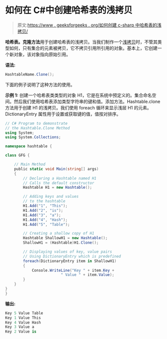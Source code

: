 # 如何在 C#中创建哈希表的浅拷贝

> 原文:[https://www . geeksforgeeks . org/如何创建 c-sharp 中哈希表的浅拷贝/](https://www.geeksforgeeks.org/how-to-create-a-shallow-copy-of-hashtable-in-c-sharp/)

**哈希表。克隆方法**用于创建哈希表的浅拷贝。当我们制作一个[浅拷贝](https://www.geeksforgeeks.org/shallow-copy-and-deep-copy-in-c-sharp/)时，不管其类型如何，只有集合的元素被拷贝，它不拷贝引用所引用的对象。基本上，它创建一个新对象，该对象指向原始引用。

**语法:**

```cs
HashtableName.Clone();
```

下面的例子说明了这种方法的使用。

**示例 1:** 创建一个哈希表类类型的对象 H1，它是在系统中预定义的。集合命名空间。然后我们使用哈希表添加类型字符串的键和值。添加方法。Hashtable.clone 方法用于创建 H1 的浅拷贝。我们使用 foreach 循环来显示浅层 H1 的元素。DictionaryEntry 属性用于设置或获取键的值，值按对排序。

```cs
// C# Program to demonstrate
// the Hashtable.Clone Method
using System;
using System.Collections;

namespace hashtable {

class GFG {

    // Main Method
    public static void Main(string[] args)
    {
        // Declaring a Hashtable named H1
        // Calls the default constructor
        Hashtable H1 = new Hashtable();

        // Adding keys and values
        // to the hashtable
        H1.Add("1", "This");
        H1.Add("2", "is");
        H1.Add("3", "a");
        H1.Add("4", "Hash");
        H1.Add("5", "Table");

        // Creating a shallow copy of H1
        Hashtable ShallowH1 = new Hashtable();
        ShallowH1 = (Hashtable)H1.Clone();

        // Displaying values of key, value pairs
        // Using DictionaryEntry which is predefined
        foreach(DictionaryEntry item in ShallowH1)
        {
            Console.WriteLine("Key " + item.Key + 
                         " Value " + item.Value);
        }
    }
}
}
```

**输出:**

```cs
Key 5 Value Table
Key 1 Value This
Key 4 Value Hash
Key 3 Value a
Key 2 Value is

```